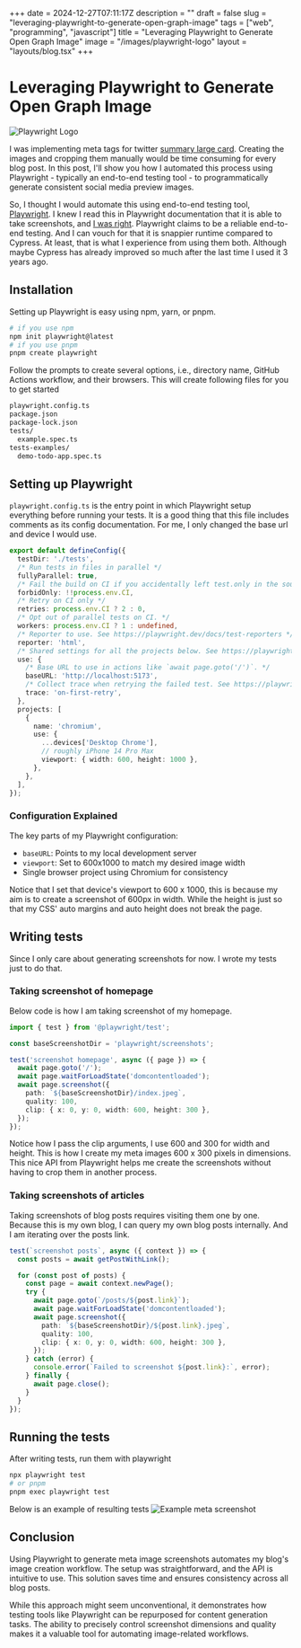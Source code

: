 +++
date = 2024-12-27T07:11:17Z
description = ""
draft = false
slug = "leveraging-playwright-to-generate-open-graph-image"
tags = ["web", "programming", "javascript"]
title = "Leveraging Playwright to Generate Open Graph Image"
image = "/images/playwright-logo"
layout = "layouts/blog.tsx"
+++

# Leveraging Playwright to Generate Open Graph Image

![Playwright Logo](/images/playwright-logo.svg)

I was implementing meta tags for twitter [summary large card](https://developer.x.com/en/docs/x-for-websites/cards/overview/summary-card-with-large-image). Creating the images and cropping them manually would be time consuming for every blog post. In this post, I'll show you how I automated this process using Playwright - typically an end-to-end testing tool - to programmatically generate consistent social media preview images.

So, I thought I would automate this using end-to-end testing tool, [Playwright](https://playwright.dev/). I knew I read this in Playwright documentation that it is able to take screenshots, and [I was right](https://playwright.dev/docs/screenshots). Playwright claims to be a reliable end-to-end testing. And I can vouch for that it is snappier runtime compared to Cypress. At least, that is what I experience from using them both. Although maybe Cypress has already improved so much after the last time I used it 3 years ago.

## Installation

Setting up Playwright is easy using npm, yarn, or pnpm.

```bash
# if you use npm
npm init playwright@latest
# if you use pnpm
pnpm create playwright
```

Follow the prompts to create several options, i.e., directory name, GitHub Actions workflow, and their browsers.
This will create following files for you to get started

```bash
playwright.config.ts
package.json
package-lock.json
tests/
  example.spec.ts
tests-examples/
  demo-todo-app.spec.ts
```

## Setting up Playwright

`playwright.config.ts` is the entry point in which Playwright setup everything before running your tests. It is a good thing that this file includes comments as its config documentation. For me, I only changed the base url and device I would use.

```typescript
export default defineConfig({
  testDir: './tests',
  /* Run tests in files in parallel */
  fullyParallel: true,
  /* Fail the build on CI if you accidentally left test.only in the source code. */
  forbidOnly: !!process.env.CI,
  /* Retry on CI only */
  retries: process.env.CI ? 2 : 0,
  /* Opt out of parallel tests on CI. */
  workers: process.env.CI ? 1 : undefined,
  /* Reporter to use. See https://playwright.dev/docs/test-reporters */
  reporter: 'html',
  /* Shared settings for all the projects below. See https://playwright.dev/docs/api/class-testoptions. */
  use: {
    /* Base URL to use in actions like `await page.goto('/')`. */
    baseURL: 'http://localhost:5173',
    /* Collect trace when retrying the failed test. See https://playwright.dev/docs/trace-viewer */
    trace: 'on-first-retry',
  },
  projects: [
    {
      name: 'chromium',
      use: {
        ...devices['Desktop Chrome'],
        // roughly iPhone 14 Pro Max
        viewport: { width: 600, height: 1000 },
      },
    },
  ],
});
```

### Configuration Explained

The key parts of my Playwright configuration:

- `baseURL`: Points to my local development server
- `viewport`: Set to 600x1000 to match my desired image width
- Single browser project using Chromium for consistency

Notice that I set that device's viewport to 600 x 1000, this is because my aim is to create a screenshot of 600px in width. While the height is just so that my CSS' auto margins and auto height does not break the page.

## Writing tests

Since I only care about generating screenshots for now. I wrote my tests just to do that.

### Taking screenshot of homepage

Below code is how I am taking screenshot of my homepage.

```typescript
import { test } from '@playwright/test';

const baseScreenshotDir = 'playwright/screenshots';

test('screenshot homepage', async ({ page }) => {
  await page.goto('/');
  await page.waitForLoadState('domcontentloaded');
  await page.screenshot({
    path: `${baseScreenshotDir}/index.jpeg`,
    quality: 100,
    clip: { x: 0, y: 0, width: 600, height: 300 },
  });
});
```

Notice how I pass the clip arguments, I use 600 and 300 for width and height. This is how I create my meta images 600 x 300 pixels in dimensions. This nice API from Playwright helps me create the screenshots without having to crop them in another process.

### Taking screenshots of articles

Taking screenshots of blog posts requires visiting them one by one. Because this is my own blog, I can query my own blog posts internally. And I am iterating over the posts link.

```typescript
test(`screenshot posts`, async ({ context }) => {
  const posts = await getPostWithLink();

  for (const post of posts) {
    const page = await context.newPage();
    try {
      await page.goto(`/posts/${post.link}`);
      await page.waitForLoadState('domcontentloaded');
      await page.screenshot({
        path: `${baseScreenshotDir}/${post.link}.jpeg`,
        quality: 100,
        clip: { x: 0, y: 0, width: 600, height: 300 },
      });
    } catch (error) {
      console.error(`Failed to screenshot ${post.link}:`, error);
    } finally {
      await page.close();
    }
  }
});
```

## Running the tests

After writing tests, run them with playwright

```bash
npx playwright test
# or pnpm
pnpm exec playwright test
```

Below is an example of resulting tests
![Example meta screenshot](/images/screenshot-meta-example.png)

## Conclusion

Using Playwright to generate meta image screenshots automates my blog's image creation workflow. The setup was straightforward, and the API is intuitive to use. This solution saves time and ensures consistency across all blog posts.

While this approach might seem unconventional, it demonstrates how testing tools like Playwright can be repurposed for content generation tasks. The ability to precisely control screenshot dimensions and quality makes it a valuable tool for automating image-related workflows.
